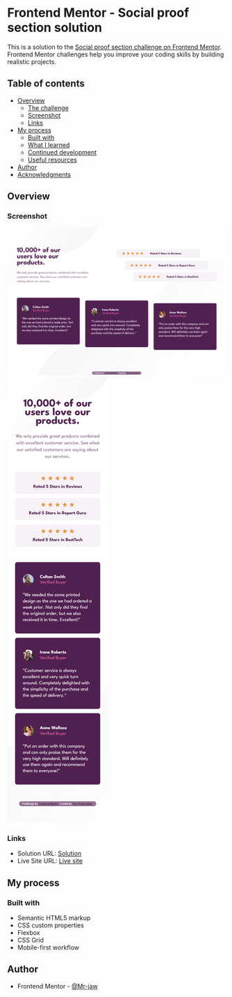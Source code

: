 # Frontend Mentor - Social proof section solution

This is a solution to the [Social proof section challenge on Frontend Mentor](https://www.frontendmentor.io/challenges/social-proof-section-6e0qTv_bA). Frontend Mentor challenges help you improve your coding skills by building realistic projects. 

## Table of contents

- [Overview](#overview)
  - [The challenge](#the-challenge)
  - [Screenshot](#screenshot)
  - [Links](#links)
- [My process](#my-process)
  - [Built with](#built-with)
  - [What I learned](#what-i-learned)
  - [Continued development](#continued-development)
  - [Useful resources](#useful-resources)
- [Author](#author)
- [Acknowledgments](#acknowledgments)

## Overview


### Screenshot

![](./screenshot/screenshotdesktop.png)
![](./screenshot/screenshotmobile.png)


### Links

- Solution URL: [Solution](https://www.frontendmentor.io/solutions/responsive-social-proof-section-using-css-grid-and-flex-bHQ2lELljN)
- Live Site URL: [Live site](https://endearing-toffee-2e0187.netlify.app/)

## My process

### Built with

- Semantic HTML5 markup
- CSS custom properties
- Flexbox
- CSS Grid
- Mobile-first workflow


## Author

- Frontend Mentor - [@Mr-jaw](https://www.frontendmentor.io/profile/Mr-jaw)



